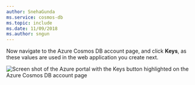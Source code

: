 ```yaml
---
author: SnehaGunda
ms.service: cosmos-db
ms.topic: include
ms.date: 11/09/2018
ms.author: sngun
---
```

  Now navigate to the Azure Cosmos DB account page, and click **Keys**, as these values are used in the web application you create next.

![Screen shot of the Azure portal with the Keys button highlighted on the Azure Cosmos DB account page](./media/cosmos-db-keys/keys.png)

